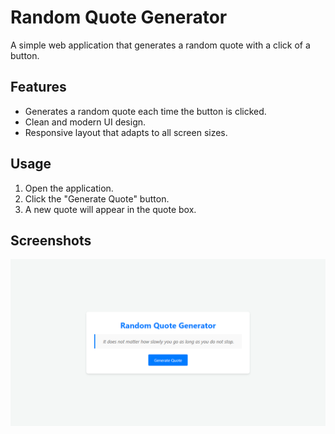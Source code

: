 
# Random Quote Generator

A simple web application that generates a random quote with a click of a button.

## Features

- Generates a random quote each time the button is clicked.
- Clean and modern UI design.
- Responsive layout that adapts to all screen sizes.

## Usage

1. Open the application.
2. Click the "Generate Quote" button.
3. A new quote will appear in the quote box.

## Screenshots

![Random Quote Generator Screenshot](screenshot.png)
